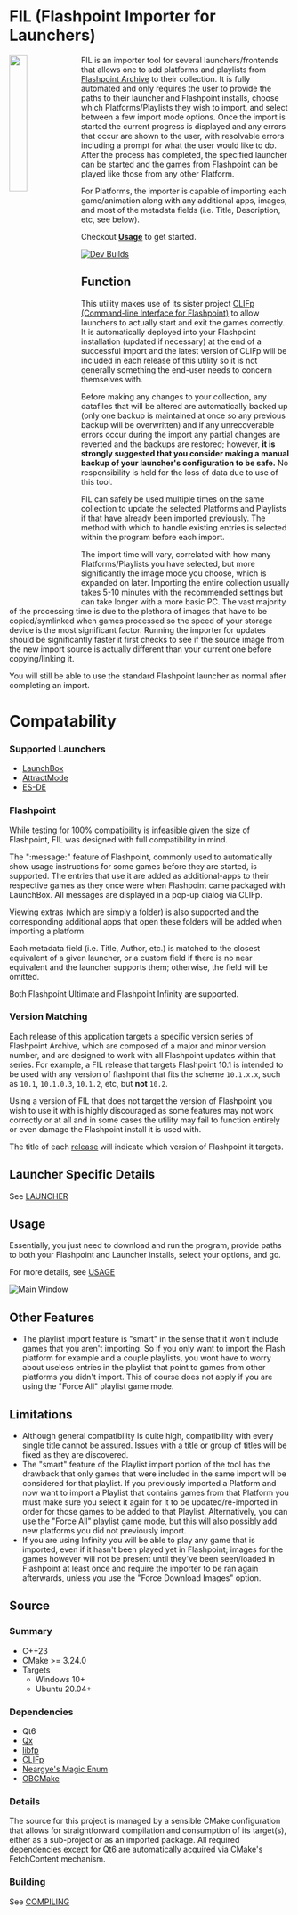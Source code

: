 # FIL (Flashpoint Importer for Launchers)
<img align="left" src="doc/images/logo.png" width=25%>

FIL  is an importer tool for several launchers/frontends that allows one to add platforms and playlists from [Flashpoint Archive](https://flashpointarchive.org/) to their collection. It is fully automated and only requires the user to provide the paths to their launcher and Flashpoint installs, choose which Platforms/Playlists they wish to import, and select between a few import mode options. Once the import is started the current progress is displayed and any errors that occur are shown to the user, with resolvable errors including a prompt for what the user would like to do. After the process has completed, the specified launcher can be started and the games from Flashpoint can be played like those from any other Platform.

For Platforms, the importer is capable of importing each game/animation along with any additional apps, images, and most of the metadata fields (i.e. Title, Description, etc, see below).

Checkout **[Usage](#usage)** to get started.

[![Dev Builds](https://github.com/oblivioncth/FIL/actions/workflows/build-project.yml/badge.svg?branch=dev)](https://github.com/oblivioncth/FIL/actions/workflows/build-project.yml)

## Function
This utility makes use of its sister project [CLIFp (Command-line Interface for Flashpoint)](https://github.com/oblivioncth/CLIFp) to allow launchers to actually start and exit the games correctly. It is automatically deployed into your Flashpoint installation (updated if necessary) at the end of a successful import and the latest version of CLIFp will be included in each release of this utility so it is not generally something the end-user needs to concern themselves with.

Before making any changes to your collection, any datafiles that will be altered are automatically backed up (only one backup is maintained at once so any previous backup will be overwritten) and if any unrecoverable errors occur during the import any partial changes are reverted and the backups are restored; however, **it is strongly suggested that  you consider making a manual backup of your launcher's configuration to be safe.** No responsibility is held for the loss of data due to use of this tool.

FIL can safely be used multiple times on the same collection to update the selected Platforms and Playlists if that have already been imported previously. The method with which to handle existing entries is selected within the program before each import.

The import time will vary, correlated with how many Platforms/Playlists you have selected, but more significantly the image mode you choose, which is expanded on later. Importing the entire collection usually takes 5-10 minutes with the recommended settings but can take longer with a more basic PC. The vast majority of the processing time is due to the plethora of images that have to be copied/symlinked when games processed so the speed of your storage device is the most significant factor. Running the importer for updates should be significantly faster it first checks to see if the source image from the new import source is actually different than your current one before copying/linking it.

You will still be able to use the standard Flashpoint launcher as normal after completing an import.

# Compatability

### Supported Launchers
 - [LaunchBox](https://www.launchbox-app.com/)
 - [AttractMode](http://attractmode.org/)
 - [ES-DE](https://es-de.org/)

### Flashpoint
While testing for 100% compatibility is infeasible given the size of Flashpoint, FIL was designed with full compatibility in mind.

The ":message:" feature of Flashpoint, commonly used to automatically show usage instructions for some games before they are started, is supported. The entries that use it are added as additional-apps to their respective games as they once were when Flashpoint came packaged with LaunchBox. All messages are displayed in a pop-up dialog via CLIFp.

Viewing extras (which are simply a folder) is also supported and the corresponding additional apps that open these folders will be added when importing a platform.

Each metadata field (i.e. Title, Author, etc.) is matched to the closest equivalent of a given launcher, or a custom field if there is no near equivalent and the launcher supports them; otherwise, the field will be omitted.

Both Flashpoint Ultimate and Flashpoint Infinity are supported.

### Version Matching
Each release of this application targets a specific version series of Flashpoint Archive, which are composed of a major and minor version number, and are designed to work with all Flashpoint updates within that series. For example, a FIL release that targets Flashpoint 10.1 is intended to be used with any version of flashpoint that fits the scheme `10.1.x.x`, such as `10.1`, `10.1.0.3`, `10.1.2`, etc, but **not** `10.2`.

Using a version of FIL that does not target the version of Flashpoint you wish to use it with is highly discouraged as some features may not work correctly or at all and in some cases the utility may fail to function entirely or even damage the Flashpoint install it is used with.

The title of each [release](github.com/oblivioncth/FIL/releases) will indicate which version of Flashpoint it targets.

## Launcher Specific Details
See [LAUNCHER](doc/LAUNCHER.md)

## Usage
Essentially, you just need to download and run the program, provide paths to both your Flashpoint and Launcher installs, select your options, and go.

For more details, see [USAGE](doc/USAGE.md)

![Main Window](doc/images/main_window.png)

## Other Features
 - The playlist import feature is "smart" in the sense that it won't include games that you aren't importing. So if you only want to import the Flash platform for example and a couple playlists, you wont have to worry about useless entries in the playlist that point to games from other platforms you didn't import. This of course does not apply if you are using the "Force All" playlist game mode.

## Limitations
 - Although general compatibility is quite high, compatibility with every single title cannot be assured. Issues with a title or group of titles will be fixed as they are discovered.
 - The "smart" feature of the Playlist import portion of the tool has the drawback that only games that were included in the same import will be considered for that playlist. If you previously imported a Platform and now want to import a Playlist that contains games from that Platform you must make sure you select it again for it to be updated/re-imported in order for those games to be added to that Playlist. Alternatively, you can use the "Force All" playlist game mode, but this will also possibly add new platforms you did not previously import.
- If you are using Infinity you will be able to play any game that is imported, even if it hasn't been played yet in Flashpoint; images for the games however will not be present until they've been seen/loaded in Flashpoint at least once and require the importer to be ran again afterwards, unless you use the "Force Download Images" option.

## Source

### Summary

 - C++23
 - CMake >= 3.24.0
 - Targets
    - Windows 10+
    - Ubuntu 20.04+

### Dependencies
- Qt6
- [Qx](https://github.com/oblivioncth/Qx/)
- [libfp](https://github.com/oblivioncth/libfp/)
- [CLIFp](https://github.com/oblivioncth/CLIFp)
- [Neargye's Magic Enum](https://github.com/Neargye/magic_enum)
- [OBCMake](https://github.com/oblivioncth/OBCmake)

### Details
The source for this project is managed by a sensible CMake configuration that allows for straightforward compilation and consumption of its target(s), either as a sub-project or as an imported package. All required dependencies except for Qt6 are automatically acquired via CMake's FetchContent mechanism.

### Building
See [COMPILING](doc/COMPILING.md)
